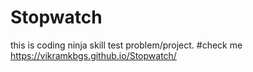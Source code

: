 # Stopwatch
this is coding ninja skill test problem/project.
#check me https://vikramkbgs.github.io/Stopwatch/
